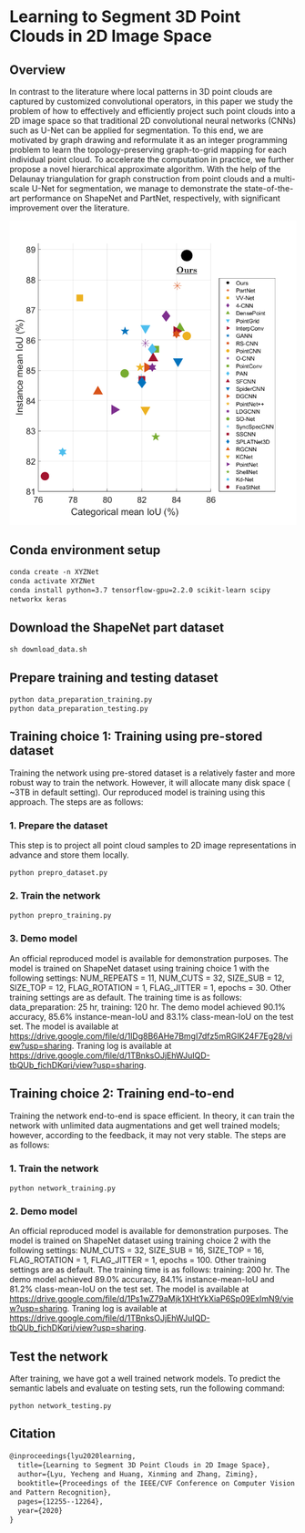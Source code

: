 

# Learning to Segment 3D Point Clouds in 2D Image Space

## Overview
In contrast to the literature where local patterns in 3D point clouds are captured by customized convolutional operators, in this paper we study the problem of how to effectively and efficiently project such point clouds into a 2D image space so that traditional 2D convolutional neural networks (CNNs) such as U-Net can be applied for segmentation. To this end, we are motivated by graph drawing and reformulate it as an integer programming problem to learn the topology-preserving graph-to-grid mapping for each individual point cloud. To accelerate the computation in practice, we further propose a novel hierarchical approximate algorithm. With the help of the Delaunay triangulation for graph construction from point clouds and a multi-scale U-Net for segmentation, we manage to demonstrate the state-of-the-art performance on ShapeNet and PartNet, respectively, with significant improvement over the literature.

![ShapeNet](ShapeNet.png)

##

## Conda environment setup
```
conda create -n XYZNet
conda activate XYZNet
conda install python=3.7 tensorflow-gpu=2.2.0 scikit-learn scipy networkx keras
```

## Download the ShapeNet part dataset
```
sh download_data.sh
```

## Prepare training and testing dataset
```
python data_preparation_training.py
python data_preparation_testing.py
```

## Training choice 1: Training using pre-stored dataset
Training the network using pre-stored dataset is a relatively faster and more robust way to train the network.
However, it will allocate many disk space ( ~3TB in default setting). Our reproduced model is training using this approach.
The steps are as follows:

### 1. Prepare the dataset
This step is to project all point cloud samples to 2D image representations in advance and store them locally.
```
python prepro_dataset.py
```

### 2. Train the network
```
python prepro_training.py
```

### 3. Demo model
An official reproduced model is available for demonstration purposes. The model is trained on ShapeNet dataset using training choice 1 with the following settings:
NUM_REPEATS = 11, 
NUM_CUTS = 32, 
SIZE_SUB = 12, 
SIZE_TOP = 12, 
FLAG_ROTATION = 1, 
FLAG_JITTER = 1, 
epochs = 30. 
Other training settings are as default. 
The training time is as follows: data_preparation: 25 hr, training: 120 hr. 
The demo model achieved 90.1% accuracy, 85.6% instance-mean-IoU and 83.1% class-mean-IoU on the test set.
The model is available at https://drive.google.com/file/d/1lDg8B6AHe7BmgI7dfz5mRGIK24F7Eg28/view?usp=sharing.
Traning log is available at https://drive.google.com/file/d/1TBnksOJjEhWJuIQD-tbQUb_fichDKqri/view?usp=sharing.

## Training choice 2: Training end-to-end
Training the network end-to-end is space efficient.
In theory, it can train the network with unlimited data augmentations and get well trained models;
however, according to the feedback, it may not very stable.
The steps are as follows:

### 1. Train the network
```
python network_training.py
```

### 2. Demo model
An official reproduced model is available for demonstration purposes. The model is trained on ShapeNet dataset using training choice 2 with the following settings:
NUM_CUTS = 32, 
SIZE_SUB = 16, 
SIZE_TOP = 16, 
FLAG_ROTATION = 1, 
FLAG_JITTER = 1, 
epochs = 100. 
Other training settings are as default. 
The training time is as follows: training: 200 hr.
The demo model achieved 89.0% accuracy, 84.1% instance-mean-IoU and 81.2% class-mean-IoU on the test set.
The model is available at https://drive.google.com/file/d/1Ps1wZ79aMjk1XHtYkXiaP6Sp09ExImN9/view?usp=sharing.
Traning log is available at https://drive.google.com/file/d/1TBnksOJjEhWJuIQD-tbQUb_fichDKqri/view?usp=sharing.

## Test the network
After training, we have got a well trained network models. To predict the semantic labels and evaluate on testing sets, run the following command:
```
python network_testing.py
```
## Citation
```
@inproceedings{lyu2020learning,
  title={Learning to Segment 3D Point Clouds in 2D Image Space},
  author={Lyu, Yecheng and Huang, Xinming and Zhang, Ziming},
  booktitle={Proceedings of the IEEE/CVF Conference on Computer Vision and Pattern Recognition},
  pages={12255--12264},
  year={2020}
}
```
